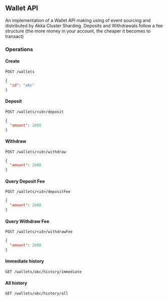 ## Wallet API

An implementation of a Wallet API making using of event sourcing and distributed by Akka Cluster Sharding.
Deposits and Withdrawals follow a fee structure (the more money in your account, the cheaper it becomes to transact)

### Operations

#### Create 
`POST /wallets`
```json
{
  "id": "abc"
}
```

#### Deposit
`POST /wallets/<id>/deposit`
```json
{
  "amount": 2000
}
```

#### Withdraw
`POST /wallets/<id>/withdraw`
```json
{
  "amount": 2000
}
```

#### Query Deposit Fee
`POST /wallets/<id>/depositFee`
```json
{
  "amount": 2000
}
```

#### Query Withdraw Fee
`POST /wallets/<id>/withdrawFee`
```json
{
  "amount": 2000
}
```

#### Immediate history
`GET /wallets/abc/history/immediate`

#### All history
`GET /wallets/abc/history/all`